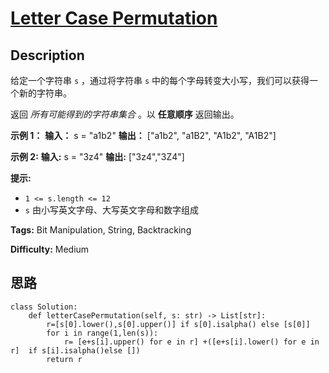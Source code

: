 # [Letter Case Permutation][title]

## Description

给定一个字符串 `s` ，通过将字符串 `s` 中的每个字母转变大小写，我们可以获得一个新的字符串。

返回 _所有可能得到的字符串集合_ 。以 **任意顺序** 返回输出。



**示例 1：**
            **输入：** s = "a1b2"    **输出：** ["a1b2", "a1B2", "A1b2", "A1B2"]    

**示例 2:**
            **输入:** s = "3z4"    **输出:** ["3z4","3Z4"]    



**提示:**

  * `1 <= s.length <= 12`
  * `s` 由小写英文字母、大写英文字母和数字组成


**Tags:** Bit Manipulation, String, Backtracking

**Difficulty:** Medium

## 思路

``` python3
class Solution:
    def letterCasePermutation(self, s: str) -> List[str]:
        r=[s[0].lower(),s[0].upper()] if s[0].isalpha() else [s[0]]
        for i in range(1,len(s)):
            r= [e+s[i].upper() for e in r] +([e+s[i].lower() for e in r]  if s[i].isalpha()else [])
        return r
```

[title]: https://leetcode-cn.com/problems/letter-case-permutation
